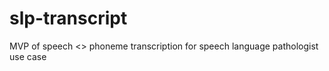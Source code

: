 # slp-transcript
MVP of speech &lt;> phoneme transcription for speech language pathologist use case

